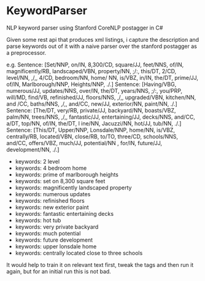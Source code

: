 KeywordParser
=============

NLP keyword parser using Stanford CoreNLP postagger in C#

Given some rest api that produces xml listings, i capture the description and parse 
keywords out of it with a naive parser over the stanford postagger as a preprocessor.

e.g.
Sentence: [Set/NNP, on/IN, 8,300/CD, square/JJ, feet/NNS, of/IN, magnificently/RB, landscaped/VBN, property/NN, ;/:, this/DT, 2/CD, level/NN, ,/,, 4/CD, bedroom/NN, home/
NN, is/VBZ, in/IN, the/DT, prime/JJ, of/IN, Marlborough/NNP, Heights/NNP, ./.]
Sentence: [Having/VBG, numerous/JJ, updates/NNS, over/IN, the/DT, years/NNS, ;/:, you/PRP, will/MD, find/VB, refinished/JJ, floors/NNS, ,/,, upgraded/VBN, kitchen/NN, and
/CC, baths/NNS, ,/,, and/CC, new/JJ, exterior/NN, paint/NN, ./.]
Sentence: [The/DT, very/RB, private/JJ, backyard/NN, boasts/VBZ, palm/NN, trees/NNS, ,/,, fantastic/JJ, entertaining/JJ, decks/NNS, and/CC, a/DT, top/NN, of/IN, the/DT, l
ine/NN, Jacuzzi/NN, hot/JJ, tub/NN, ./.]
Sentence: [This/DT, Upper/NNP, Lonsdale/NNP, home/NN, is/VBZ, centrally/RB, located/VBN, close/RB, to/TO, three/CD, schools/NNS, and/CC, offers/VBZ, much/JJ, potential/NN
, for/IN, future/JJ, development/NN, ./.]

<ul>
  <li>keywords: 2 level</li>
  <li>keywords: 4 bedroom home</li>
  <li>keywords: prime of marlborough heights</li>
  <li>keywords: set on 8,300 square feet</li>
  <li>keywords: magnificently landscaped property</li>
  <li>keywords: numerous updates</li>
  <li>keywords: refinished floors</li>
  <li>keywords: new exterior paint</li>
  <li>keywords: fantastic entertaining decks</li>
  <li>keywords: hot tub</li>
  <li>keywords: very private backyard</li>
  <li>keywords: much potential</li>
  <li>keywords: future development</li>
  <li>keywords: upper lonsdale home</li>
  <li>keywords: centrally located close to three schools</li>
</ul>

It would help to train it on relevant text first, tweak the tags and then run it again, but for an initial run this is not bad.


